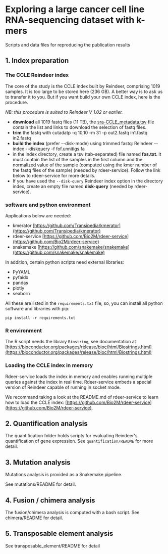 # Exploring a large cancer cell line RNA-sequencing dataset with k-mers
Scripts and data files for reproducing the publication results

## 1. Index preparation


### The CCLE Reindeer index

The core of the study is the CCLE index built by Reindeer, comprising 1019 samples. It is too large to be stored here (236 GB). A better way is to ask us to transfer it to you. But if you want build your own CCLE index, here is the procedure.

_NB: this procedure is suited to Reindeer V 1.02 or earlier._

- **download** all 1019 fastq files (11 TB), the [sra-CCLE_metadata.tsv](./sra-CCLE_metadata.tsv) file contain the list and links to download the selection of fastq files.
- **trim** the fastq with cutadatp -q 10,10 -m 31 -p out2.fastq in1.fastq in2.fastq
- **build the index** (prefer --disk-mode) using trimmed fastq: Reindeer --index  --diskquery -f fof.unnitigs.fa
- in the index directory, create a tsv (tab-separated) file named **fos.txt**. It must contain the list of the samples in the first column and the normalized value of the sample (computed using the kmer number of the fastq files of the sample) (needed by rdeer-service). Follow the link below to rdeer-service for more details.
- If you have used the  ``--disk-query`` Reindeer index option in the directory index, create an empty file named **disk-query** (needed by rdeer-service).

### software and python environment

Applications below are needed:

- kmerator [https://github.com/Transipedia/kmerator](https://github.com/Transipedia/kmerator)
- rdeer-service [https://github.com/Bio2M/rdeer-service](https://github.com/Bio2M/rdeer-service)
- snakemake [https://github.com/snakemake/snakemake](https://github.com/snakemake/snakemake)

In addition, certain python scripts need external libraries:

- PyYAML
- pyfaidx
- pandas
- plotly
- seaborn 

All these are listed in the ``requirements.txt`` file, so, you can install all python software and libraries with pip:

```
pip install -r requirements.txt
```

### R environment

The R script needs the library ``Biostring``, see documentation at [https://bioconductor.org/packages/release/bioc/html/Biostrings.html](https://bioconductor.org/packages/release/bioc/html/Biostrings.html)

### Loading the CCLE index in memory

Rdeer-service loads the index in memory and enables running multiple queries against the index in real time. Rdeer-service embeds a special version of Reindeer capable of running in socket mode.
 
We recommand taking a look at the README.md of rdeer-service to learn how to load the CCLE index: [https://github.com/Bio2M/rdeer-service](https://github.com/Bio2M/rdeer-service).
 

## 2. Quantification analysis

The quantification folder holds scripts for evaluating Reindeer's quantification of gene expression. See `quantification/README` for more detail.

## 3. Mutation analysis
 
Mutations analysis is provided as a Snakemake pipeline. 

See mutations/README for detail. 

## 4. Fusion / chimera analysis

The fusion/chimera analysis is computed with a bash script. See chimera/README for detail. 

## 5. Transposable element analysis

See transposable_element/README for detail

 



